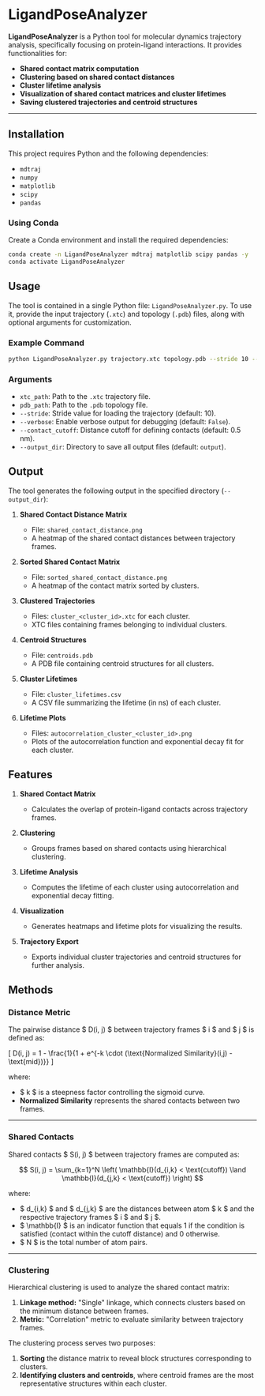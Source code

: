 # LigandPoseAnalyzer

**LigandPoseAnalyzer** is a Python tool for molecular dynamics trajectory analysis, specifically focusing on protein-ligand interactions. It provides functionalities for:
- **Shared contact matrix computation**
- **Clustering based on shared contact distances**
- **Cluster lifetime analysis**
- **Visualization of shared contact matrices and cluster lifetimes**
- **Saving clustered trajectories and centroid structures**

---

## Installation

This project requires Python and the following dependencies:
- `mdtraj`
- `numpy`
- `matplotlib`
- `scipy`
- `pandas`

### Using Conda
Create a Conda environment and install the required dependencies:
```bash
conda create -n LigandPoseAnalyzer mdtraj matplotlib scipy pandas -y
conda activate LigandPoseAnalyzer
```

## Usage

The tool is contained in a single Python file: `LigandPoseAnalyzer.py`. To use it, provide the input trajectory (`.xtc`) and topology (`.pdb`) files, along with optional arguments for customization.

### Example Command
```bash
python LigandPoseAnalyzer.py trajectory.xtc topology.pdb --stride 10 --contact_cutoff 0.5 --output_dir output
```

### Arguments
- `xtc_path`: Path to the `.xtc` trajectory file.
- `pdb_path`: Path to the `.pdb` topology file.
- `--stride`: Stride value for loading the trajectory (default: 10).
- `--verbose`: Enable verbose output for debugging (default: `False`).
- `--contact_cutoff`: Distance cutoff for defining contacts (default: 0.5 nm).
- `--output_dir`: Directory to save all output files (default: `output`).

## Output

The tool generates the following output in the specified directory (`--output_dir`):

1. **Shared Contact Distance Matrix**
   - File: `shared_contact_distance.png`
   - A heatmap of the shared contact distances between trajectory frames.

2. **Sorted Shared Contact Matrix**
   - File: `sorted_shared_contact_distance.png`
   - A heatmap of the contact matrix sorted by clusters.

3. **Clustered Trajectories**
   - Files: `cluster_<cluster_id>.xtc` for each cluster.
   - XTC files containing frames belonging to individual clusters.

4. **Centroid Structures**
   - File: `centroids.pdb`
   - A PDB file containing centroid structures for all clusters.

5. **Cluster Lifetimes**
   - File: `cluster_lifetimes.csv`
   - A CSV file summarizing the lifetime (in ns) of each cluster.

6. **Lifetime Plots**
   - Files: `autocorrelation_cluster_<cluster_id>.png`
   - Plots of the autocorrelation function and exponential decay fit for each cluster.

## Features

1. **Shared Contact Matrix**
   - Calculates the overlap of protein-ligand contacts across trajectory frames.

2. **Clustering**
   - Groups frames based on shared contacts using hierarchical clustering.

3. **Lifetime Analysis**
   - Computes the lifetime of each cluster using autocorrelation and exponential decay fitting.

4. **Visualization**
   - Generates heatmaps and lifetime plots for visualizing the results.

5. **Trajectory Export**
   - Exports individual cluster trajectories and centroid structures for further analysis.

## Methods

### Distance Metric
The pairwise distance $ D(i, j) $ between trajectory frames $ i $ and $ j $ is defined as:

\[
D(i, j) = 1 - \frac{1}{1 + e^{-k \cdot (\text{Normalized Similarity}(i,j) - \text{mid})}}
\]

where:
- $ k $ is a steepness factor controlling the sigmoid curve.
- **Normalized Similarity** represents the shared contacts between two frames.

---

### Shared Contacts
Shared contacts $ S(i, j) $ between trajectory frames are computed as:

$$
S(i, j) = \sum_{k=1}^N \left( \mathbb{I}(d_{i,k} < \text{cutoff}) \land \mathbb{I}(d_{j,k} < \text{cutoff}) \right)
$$

where:
- $ d_{i,k} $ and $ d_{j,k} $ are the distances between atom $ k $ and the respective trajectory frames $ i $ and $ j $.
- $ \mathbb{I} $ is an indicator function that equals 1 if the condition is satisfied (contact within the cutoff distance) and 0 otherwise.
- $ N $ is the total number of atom pairs.

---

### Clustering
Hierarchical clustering is used to analyze the shared contact matrix:
1. **Linkage method:** "Single" linkage, which connects clusters based on the minimum distance between frames.
2. **Metric:** "Correlation" metric to evaluate similarity between trajectory frames.

The clustering process serves two purposes:
1. **Sorting** the distance matrix to reveal block structures corresponding to clusters.
2. **Identifying clusters and centroids**, where centroid frames are the most representative structures within each cluster.

